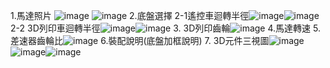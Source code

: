 1.馬達照片
![image](n20馬達.jpeg)
![image](EV3馬達.jpg)
2.底盤選擇
  2-1遙控車迴轉半徑![image](搖1.jpg)![image](搖2.jpg)
  2-2 3D列印車迴轉半徑![image](自1.jpg)![image](自2.jpg)
3. 3D列印齒輪![image](齒輪.jpg)
4.馬達轉速
5.差速器齒輪比![image](差速器.jpg)
6.裝配說明(底盤加框說明)
7. 3D元件三視圖![image](視圖.png)![image](上視圖.png)![image](側視圖.png)
